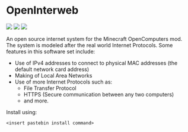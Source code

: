 # OpenInterweb
![](https://img.shields.io/badge/build-indev-yellowgreen)
![](https://img.shields.io/badge/coverage-100%25-success)
![](https://img.shields.io/badge/License-Apache--2.0-blue)

An open source internet system for the Minecraft OpenComputers mod. The system is modeled after the real world Internet Protocols. Some features in this software set include:

 - Use of IPv4 addresses to connect to physical MAC addresses (the default network card address)
 - Making of Local Area Networks
 - Use of more Internet Protocols such as:
	 - File Transfer Protocol
	 - HTTPS (Secure communication between any two computers)
	 - and more.

Install using:

    <insert pastebin install command>
